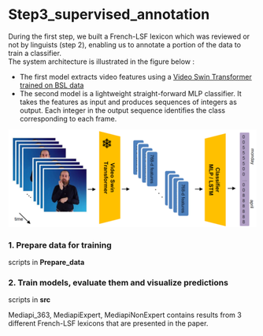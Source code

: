 # Step3_supervised_annotation
During the first step, we built a French-LSF lexicon which was reviewed or not by linguists (step 2), enabling us to annotate a portion of the data to train a classifier.  
The system architecture is illustrated in the figure below :  
- The first model extracts video features using a [Video Swin Transformer trained on BSL data](https://github.com/prajwalkr/transpeller)
- The second model is a lightweight straight-forward MLP classifier. It takes the features as input and produces sequences of integers as output. Each integer in the output sequence identifies the class corresponding to each frame.

![schema](images/archi.png "Model Architecture")

### 1. Prepare data for training
scripts in **Prepare_data** 
### 2. Train models, evaluate them and visualize predictions
scripts in **src**  

Mediapi_363, MediapiExpert, MediapiNonExpert contains results from 3 different French-LSF lexicons that are presented in the paper.